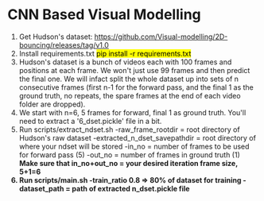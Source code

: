 # CNN Based Visual Modelling
1) Get Hudson's dataset: https://github.com/Visual-modelling/2D-bouncing/releases/tag/v1.0
2) Install requirements.txt
<mark>pip install -r requirements.txt<mark>
3) Hudson's dataset is a bunch of videos each with 100 frames and positions at each frame. We won't just use 99 frames and then predict the final one. We will infact split the whole dataset up into sets of n consecutive frames (first n-1 for the forward pass, and the final 1 as the ground truth, no repeats, the spare frames at the end of each video folder are dropped).
4) We start with n=6, 5 frames for forward, final 1 as ground truth. You'll need to extract a '6_dset.pickle' file in a bit.
5) Run scripts/extract_ndset.sh
-raw_frame_rootdir = root directory of Hudson's raw dataset
-extracted_n_dset_savepathdir = root directory of where your ndset will be stored
-in_no = number of frames to be used for forward pass (5)
-out_no = number of frames in ground truth (1)
<b>Make sure that in_no+out_no = your desired iteration frame size, 5+1=6<b>
6) Run scripts/main.sh
-train_ratio 0.8 => 80% of dataset for training
-dataset_path = path of extracted n_dset.pickle file